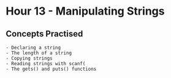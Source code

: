 # Hour 13 - Manipulating Strings


## Concepts Practised 

    - Declaring a string
    - The length of a string
    - Copying strings
    - Reading strings with scanf(
    - The gets() and puts() functions